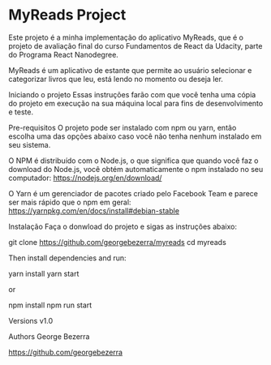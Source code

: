 # MyReads Project
Este projeto é a minha implementação do aplicativo MyReads, que é o projeto de avaliação final do curso Fundamentos de React da Udacity,
parte do Programa React Nanodegree.

MyReads é um aplicativo de estante que permite ao usuário selecionar e categorizar livros que leu, está lendo no momento ou deseja ler.

Iniciando o projeto
Essas instruções farão com que você tenha uma cópia do projeto em execução na sua máquina local para fins de desenvolvimento e teste.

Pre-requisitos
O projeto pode ser instalado com npm ou yarn, então escolha uma das opções abaixo caso você não tenha nenhum instalado em seu sistema.

O NPM é distribuído com o Node.js, o que significa que quando você faz o download do Node.js, você obtém automaticamente o npm instalado
no seu computador: https://nodejs.org/en/download/

O Yarn é um gerenciador de pacotes criado pelo Facebook Team e parece ser mais rápido que o npm em geral:
https://yarnpkg.com/en/docs/install#debian-stable


Instalação
Faça o donwload do projeto e sigas as instruções abaixo:

git clone https://github.com/georgebezerra/myreads
cd myreads

Then install dependencies and run:

yarn install
yarn start

or

npm install
npm run start

Versions
v1.0

Authors
George Bezerra

https://github.com/georgebezerra
